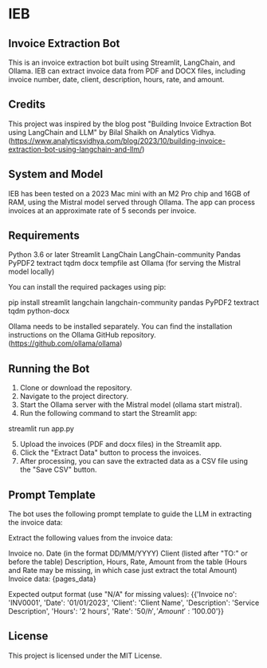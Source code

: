 # IEB

## Invoice Extraction Bot

This is an invoice extraction bot built using Streamlit, LangChain, and Ollama. IEB can extract invoice data from PDF and DOCX files, including invoice number, date, client, description, hours, rate, and amount.

## Credits

This project was inspired by the blog post "Building Invoice Extraction Bot using LangChain and LLM" by Bilal Shaikh on Analytics Vidhya. (https://www.analyticsvidhya.com/blog/2023/10/building-invoice-extraction-bot-using-langchain-and-llm/)

## System and Model

IEB has been tested on a 2023 Mac mini with an M2 Pro chip and 16GB of RAM, using the Mistral model served through Ollama. The app can process invoices at an approximate rate of 5 seconds per invoice.

## Requirements

Python 3.6 or later
Streamlit
LangChain
LangChain-community
Pandas
PyPDF2
textract
tqdm
docx
tempfile
ast
Ollama (for serving the Mistral model locally)

You can install the required packages using pip:

pip install streamlit langchain langchain-community pandas PyPDF2 textract tqdm python-docx

Ollama needs to be installed separately. You can find the installation instructions on the Ollama GitHub repository. (https://github.com/ollama/ollama)

## Running the Bot

1. Clone or download the repository.
2. Navigate to the project directory.
3. Start the Ollama server with the Mistral model (ollama start mistral).
4. Run the following command to start the Streamlit app:

streamlit run app.py

5. Upload the invoices (PDF and docx files) in the Streamlit app.
6. Click the "Extract Data" button to process the invoices.
7. After processing, you can save the extracted data as a CSV file using the "Save CSV" button.

## Prompt Template

The bot uses the following prompt template to guide the LLM in extracting the invoice data:

Extract the following values from the invoice data:

Invoice no.
Date (in the format DD/MM/YYYY)
Client (listed after "TO:" or before the table)
Description, Hours, Rate, Amount from the table (Hours and Rate may be missing, in which case just extract the total Amount)
Invoice data:
{pages_data}

Expected output format (use "N/A" for missing values):
{{'Invoice no': 'INV0001', 'Date': '01/01/2023', 'Client': 'Client Name', 'Description': 'Service Description', 'Hours': '2 hours', 'Rate': '$50/h', 'Amount': '$100.00'}}

## License

This project is licensed under the MIT License.

